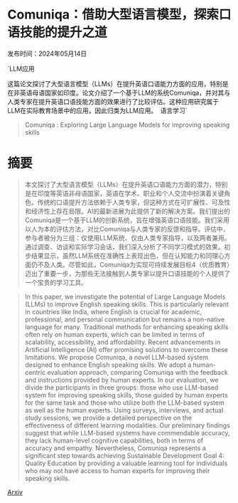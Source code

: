 # Comuniqa：借助大型语言模型，探索口语技能的提升之道

发布时间：2024年05月14日

`LLM应用

这篇论文探讨了大型语言模型（LLMs）在提升英语口语能力方面的应用，特别是在非英语母语国家如印度。论文介绍了一个基于LLM的系统Comuniqa，并对其与人类专家在提升英语口语技能方面的效果进行了比较评估。这种应用研究属于LLM在实际教育场景中的应用，因此归类为LLM应用。` `语言学习`

> Comuniqa : Exploring Large Language Models for improving speaking skills

# 摘要

> 本文探讨了大型语言模型（LLMs）在提升英语口语能力方面的潜力，特别是在印度等英语非母语国家，英语在学术、职业和个人交流中扮演着关键角色。传统的口语提升方法依赖于人类专家，但这种方式在可扩展性、可及性和经济性上存在局限。AI的最新进展为此提供了新的解决方案。我们提出的Comuniqa是一个基于LLM的创新系统，旨在增强英语口语技能。我们采用以人为本的评估方法，对比Comuniqa与人类专家的反馈和指导。评估中，参与者被分为三组：仅使用LLM系统、仅由人类专家指导，以及两者兼用。通过调查、访谈和实际学习会话，我们深入分析了不同学习模式的效果。初步结果显示，虽然LLM系统在准确性上表现出色，但在认知能力和同理心方面仍不及人类。尽管如此，Comuniqa为实现可持续发展目标4（优质教育）迈出了重要一步，为那些无法接触到人类专家以提升口语技能的个人提供了一个宝贵的学习工具。

> In this paper, we investigate the potential of Large Language Models (LLMs) to improve English speaking skills. This is particularly relevant in countries like India, where English is crucial for academic, professional, and personal communication but remains a non-native language for many. Traditional methods for enhancing speaking skills often rely on human experts, which can be limited in terms of scalability, accessibility, and affordability. Recent advancements in Artificial Intelligence (AI) offer promising solutions to overcome these limitations.
  We propose Comuniqa, a novel LLM-based system designed to enhance English speaking skills. We adopt a human-centric evaluation approach, comparing Comuniqa with the feedback and instructions provided by human experts. In our evaluation, we divide the participants in three groups: those who use LLM-based system for improving speaking skills, those guided by human experts for the same task and those who utilize both the LLM-based system as well as the human experts. Using surveys, interviews, and actual study sessions, we provide a detailed perspective on the effectiveness of different learning modalities. Our preliminary findings suggest that while LLM-based systems have commendable accuracy, they lack human-level cognitive capabilities, both in terms of accuracy and empathy. Nevertheless, Comuniqa represents a significant step towards achieving Sustainable Development Goal 4: Quality Education by providing a valuable learning tool for individuals who may not have access to human experts for improving their speaking skills.

[Arxiv](https://arxiv.org/abs/2401.15595)
